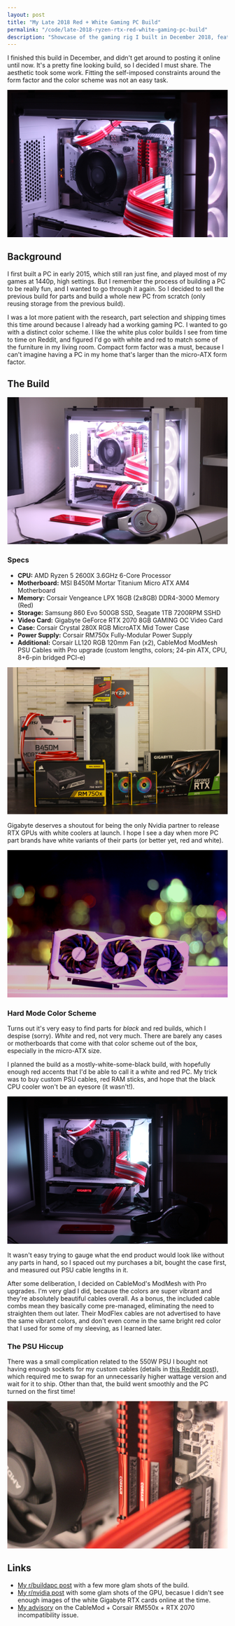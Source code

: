 ```yaml
---
layout: post
title: "My Late 2018 Red + White Gaming PC Build"
permalink: "/code/late-2018-ryzen-rtx-red-white-gaming-pc-build"
description: "Showcase of the gaming rig I built in December 2018, featuring Ryzen, RTX, and a slick red-and-white color scheme."
---
```


I finished this build in December, and didn't get around to posting it online until now. It's a pretty fine looking build, so I decided I must share. The aesthetic took some work. Fitting the self-imposed constraints around the form factor and the color scheme was not an easy task.

![](/assets/reviews/2018-pc-build-hero.jpg)

<!--more-->

## Background

I first built a PC in early 2015, which still ran just fine, and played most of my games at 1440p, high settings. But I remember the process of building a PC to be really fun, and I wanted to go through it again. So I decided to sell the previous build for parts and build a whole new PC from scratch (only reusing storage from the previous build).

I was a lot more patient with the research, part selection and shipping times this time around because I already had a working gaming PC. I wanted to go with a distinct color scheme. I like the white plus color builds I see from time to time on Reddit, and figured I'd go with white and red to match some of the furniture in my living room. Compact form factor was a must, because I can't imagine having a PC in my home that's larger than the micro-ATX form factor.

## The Build

![](/assets/reviews/2018-pc-build-dazzle.jpg)

### Specs

- **CPU:** AMD Ryzen 5 2600X 3.6GHz 6-Core Processor
- **Motherboard:** MSI B450M Mortar Titanium Micro ATX AM4 Motherboard
- **Memory:** Corsair Vengeance LPX 16GB (2x8GB) DDR4-3000 Memory (Red)
- **Storage:** Samsung 860 Evo 500GB SSD, Seagate 1TB 7200RPM SSHD
- **Video Card:** Gigabyte GeForce RTX 2070 8GB GAMING OC Video Card
- **Case:** Corsair Crystal 280X RGB MicroATX Mid Tower Case
- **Power Supply:** Corsair RM750x Fully-Modular Power Supply
- **Additional:** Corsair LL120 RGB 120mm Fan (x2), CableMod ModMesh PSU Cables with Pro upgrade (custom lengths, colors; 24-pin ATX, CPU, 8+6-pin bridged PCI-e)

![](/assets/reviews/2018-pc-build-parts.jpg)

Gigabyte deserves a shoutout for being the only Nvidia partner to release RTX GPUs with white coolers at launch. I hope I see a day when more PC part brands have white variants of their parts (or better yet, red and white).

![](/assets/reviews/2018-pc-build-gpu.jpg)

### Hard Mode Color Scheme

Turns out it's very easy to find parts for *black* and red builds, which I despise (sorry). *White* and red, not very much. There are barely any cases or motherboards that come with that color scheme out of the box, especially in the micro-ATX size.

I planned the build as a mostly-white-some-black build, with hopefully enough red accents that I'd be able to call it a white and red PC. My trick was to buy custom PSU cables, red RAM sticks, and hope that the black CPU cooler won't be an eyesore (it wasn't!).

![](/assets/reviews/2018-pc-build-dark.jpg)

It wasn't easy trying to gauge what the end product would look like without any parts in hand, so I spaced out my purchases a bit, bought the case first, and measured out PSU cable lengths in it.

After some deliberation, I decided on CableMod's ModMesh with Pro upgrades. I'm very glad I did, because the colors are super vibrant and they're absolutely beautiful cables overall. As a bonus, the included cable combs mean they basically come pre-managed, eliminating the need to straighten them out later. Their ModFlex cables are not advertised to have the same vibrant colors, and don't even come in the same bright red color that I used for some of my sleeving, as I learned later.

### The PSU Hiccup

There was a small complication related to the 550W PSU I bought not having enough sockets for my custom cables (details in [this Reddit post](https://redd.it/a24mzj)), which required me to swap for an unnecessarily higher wattage version and wait for it to ship. Other than that, the build went smoothly and the PC turned on the first time!

![](/assets/reviews/2018-pc-build-internal-closeup.jpg)

## Links

- [My r/buildapc post](https://redd.it/am7s9k) with a few more glam shots of the build.
- [My r/nvidia post](https://redd.it/9wmjyv) with some glam shots of the GPU, becasue I didn't see enough images of the white Gigabyte RTX cards online at the time.
- [My advisory](https://redd.it/a24mzj) on the CableMod + Corsair RM550x + RTX 2070 incompatibility issue.
